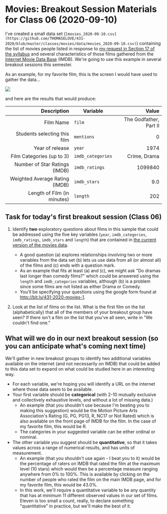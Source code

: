 # Movies: Breakout Session Materials for Class 06 (2020-09-10)

I've created a small data set (`[movies_2020-09-10.csv](https://github.com/THOMASELOVE/431-2020/blob/master/classes/movies/data/movies_2020-09-10.csv)`) containing the list of movies people listed in response to [my request in Section 17 of the syllabus](https://thomaselove.github.io/431-2020-syllabus/movies.html) and several characteristics of those films gathered from the [Internet Movie Data Base](https://www.imdb.com/) (IMDB). We're going to use this example in several breakout sessions this semester.

As an example, for my favorite film, this is the screen I would have used to gather the data...

![](https://github.com/THOMASELOVE/431-2020/blob/master/classes/class06/images/godfather2_imdb.png)

and here are the results that would produce:

Description | Variable | Value
----------: | -------- | ---------:
Film Name | `film` | The Godfather, Part II
Students selecting this film | `mentions` | 0
Year of release | `year` | 1974
Film Categories (up to 3) | `imdb_categories` | Crime, Drama
Number of Star Ratings (IMDB) | `imdb_ratings` | 1099840
Weighted Average Rating (IMDB) | `imdb_stars` | 9.0
Length of Film (in minutes) | `length` | 202

## Task for today's first breakout session (Class 06)

1. Identify **two** exploratory questions about films in this sample that could be addressed using the five key variables (`year`, `imdb_categories`, `imdb_ratings`, `imdb_stars` and `length`) that are contained in [the current version of the movies data](https://github.com/THOMASELOVE/431-2020/blob/master/classes/movies/data/movies_2020-09-10.csv).
    - A good question (a) explores relationships involving two or more variables from the data set (b) lets us use data from all (or almost all) of the films and (c) ends with a question mark.
    - As an example that fits at least (a) and (c), we might ask "Do dramas last longer than comedy films?" which could be answered using the `length` and `imdb_categories` variables, although (b) is a problem since some films are not listed as either Drama or Comedy.
    - You'll be specifying your questions using the google form found at http://bit.ly/431-2020-movies-1.

2. Look at the list of films on the list. What is the first film on the list (alphabetically) that all of the members of your breakout group have seen? If there isn't a film on the list that you've all seen, write in "We couldn't find one."


## What will we do in our next breakout session (so you can anticipate what's coming next time)

We'll gather in new breakout groups to identify two additional variables available on the internet (and not necessarily on IMDB) that could be added to this data set to expand on what could be studied here in an interesting way. 

- For each variable, we're hoping you will identify a URL on the internet where those data seem to be available.
- Your first variable should be **categorical** (with 2-10 mutually exclusive and collectively exhaustive levels, and without a lot of missing data.) 
    - An example (that you shouldn't use because I'm beating you to making this suggestion) would be the Motion Picture Arts Association's Rating (G, PG, PG13, R, NC17 or Not Rated) which is also available on the front page of IMDB for the film. In the case of my favorite film, this would be R.
    - The categories in your suggested variable can be either ordinal or nominal.
- The other variable you suggest should be **quantitative**, so that it takes values across a range of numerical results, and has units of measurement. 
    - An example (that you shouldn't use again - I beat you to it) would be the percentage of raters on IMDB that rated the film at the maximum level (10 stars) which would then be a percentage measure ranging anywhere from 0% to 100%. This is available by clicking on the number of people who rated the film on the main IMDB page, and for my favorite film, this would be 43.0%.
    - In this work, we'll require a quantitative variable to be any quantity that has at minimum 11 different observed values in our set of films. Eleven is too small a count, really, to declare something "quantitative" in practice, but we'll make the best of it.


